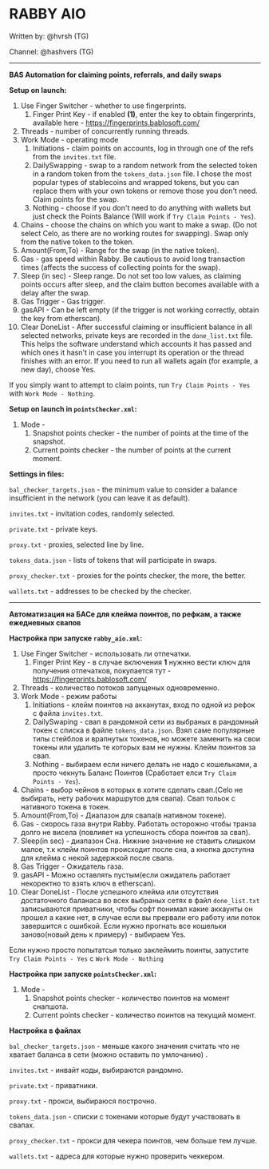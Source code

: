 # RABBY AIO

Written by: @hvrsh (TG)

Channel: @hashvers (TG)

---

**BAS Automation for claiming points, referrals, and daily swaps**

**Setup on launch:**

1. Use Finger Switcher - whether to use fingerprints.
	1. Finger Print Key - if enabled **(1)**, enter the key to obtain fingerprints, available here - https://fingerprints.bablosoft.com/
3. Threads - number of concurrently running threads.
4. Work Mode - operating mode
	1. Initiations - claim points on accounts, log in through one of the refs from the `invites.txt` file.
	2. DailySwapping - swap to a random network from the selected token in a random token from the `tokens_data.json` file. I chose the most popular types of stablecoins and wrapped tokens, but you can replace them with your own tokens or remove those you don't need. Claim points for the swap.
	3. Nothing - choose if you don't need to do anything with wallets but just check the Points Balance (Will work if `Try Claim Points - Yes`).
5. Chains - choose the chains on which you want to make a swap. (Do not select Celo, as there are no working routes for swapping). Swap only from the native token to the token.
6. Amount(From,To) - Range for the swap (in the native token).
7. Gas - gas speed within Rabby. Be cautious to avoid long transaction times (affects the success of collecting points for the swap).
8. Sleep (in sec) - Sleep range. Do not set too low values, as claiming points occurs after sleep, and the claim button becomes available with a delay after the swap.
9. Gas Trigger - Gas trigger.
10. gasAPI - Can be left empty (if the trigger is not working correctly, obtain the key from etherscan).
11. Clear DoneList - After successful claiming or insufficient balance in all selected networks, private keys are recorded in the `done_list.txt` file. This helps the software understand which accounts it has passed and which ones it hasn't in case you interrupt its operation or the thread finishes with an error. If you need to run all wallets again (for example, a new day), choose Yes.

If you simply want to attempt to claim points, run `Try Claim Points - Yes` with `Work Mode - Nothing`.

**Setup on launch in `pointsChecker.xml`:**

1. Mode - 
	1. Snapshot points checker - the number of points at the time of the snapshot.
	2. Current points checker - the number of points at the current moment.

**Settings in files:**

`bal_checker_targets.json` - the minimum value to consider a balance insufficient in the network (you can leave it as default).

`invites.txt` - invitation codes, randomly selected.

`private.txt` - private keys.

`proxy.txt` - proxies, selected line by line.

`tokens_data.json` - lists of tokens that will participate in swaps.

`proxy_checker.txt` - proxies for the points checker, the more, the better.

`wallets.txt` - addresses to be checked by the checker.

---

**Автоматизация на БАСе для клейма поинтов, по рефкам, а также ежедневных свапов**

**Настройка при запуске `rabby_aio.xml`:**

1. Use Finger Switcher - использовать ли отпечатки.
	1. Finger Print Key - в случае включения **1** нужнно вести ключ для получения отпечатков, покупается тут - https://fingerprints.bablosoft.com/
3. Threads - количество потоков запущеных одновременно.
4. Work Mode  - режим работы
	1. Initiations - клейм поинтов на акканутах, вход по одной из рефок с файла `invites.txt`.
	2. DailySwaping - свап в рандомной сети из выбраных в рандомный токен с списка в файле `tokens_data.json`. Взял саме популярные типы стейблов и врапнутых токенов, но можете заменить на свои токены или удалить те которых вам не нужны. Клейм поинтов за свап.
	3. Nothing - выбираем если ничего делать не надо с кошельками, а просто чекнуть Баланс Поинтов (Сработает елси `Try Claim Points - Yes`).
5. Chains - выбор чейнов в которых в хотите сделать свап.(Celo не выбирать, нету рабочих маршрутов для свапа). Свап тольок с нативного токена в токен.
6. Amount(From,To) - Диапазон для свапа(в нативном токене).
7. Gas - скорось газа внутри Rabby. Работать осторожно чтобы транза долго не висела (повлияет на успешность сбора поинтов за свап).
8. Sleep(in sec) - диапазон Сна. Нижние значение не ставить слишком малое, т.к клейм поинтов происходит после сна, а кнопка доступна для клейма с некой задержкой после свапа.
9. Gas Trigger - Ожидатель газа.
10. gasAPI - Можно оставлять пустым(если ожидатель работает некоректно то взять ключ в etherscan).
11. Clear DoneList - После успешного клейма или отсутствия достаточного баланаса во всех выбраных сетях в файл `done_list.txt` записываются приватники, чтобы софт понимал какие аккаунты он прошел а какие нет, в случае если вы прервали его работу или поток завершится с ошибкой. Если нужно прогнать все кошельки заново(новый день к примеру) - выбираем Yes.
 
 Если нужно просто попытатсья только заклеймить поинты, запустите  `Try Claim Points - Yes` с `Work Mode - Nothing`

 **Настройка при запуске `pointsChecker.xml`:**
 
 1. Mode - 
 	1. Snapshot points checker - количество поинтов на момент снапшота.
 	2. Current points checker -  количество поинтов на текущий момент.


 **Настройка в файлах**

 `bal_checker_targets.json` - меньше какого значения считать что не хватает баланса в сети (можно оставить по умлочанию) .

 `invites.txt` - инвайт коды, выбираются рандомно.

 `private.txt` - приватники.

 `proxy.txt` - прокси, выбираюся построчно.

 `tokens_data.json` - списки с токенами которые будут участвовать в свапах.

 `proxy_checker.txt` - прокси для чекера поинтов, чем больше тем лучше.

 `wallets.txt` - адреса для которые нужно проверить чеккером.
 
